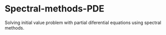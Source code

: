 # Spectral-methods-PDE
Solving initial value problem with partial diferential equations using spectral methods.
